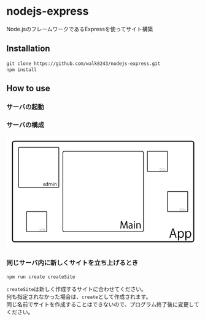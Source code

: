 # nodejs-express
Node.jsのフレームワークであるExpressを使ってサイト構築

## Installation
```
git clone https://github.com/walk8243/nodejs-express.git
npm install
```

## How to use
### サーバの起動

### サーバの構成
![サーバの構成](https://github.com/walk8243/nodejs-express/blob/master/docs/%E3%82%B5%E3%83%BC%E3%83%90%E6%A7%8B%E6%88%90.jpg)

### 同じサーバ内に新しくサイトを立ち上げるとき
```
npm run create createSite
```
`createSite`は新しく作成するサイトに合わせてください。  
何も指定されなかった場合は、`create`として作成されます。  
同じ名前でサイトを作成することはできないので、プログラム終了後に変更してください。
